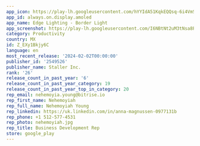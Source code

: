 ```yaml
---
app_icon: https://play-lh.googleusercontent.com/hYYIdA51KqkEQQsq-6i4VmSXbxNDkAqCl3wRDM_cFspOPxVoAuYRafqbC948nY9yVp-W
app_id: always.on.display.amoled
app_name: Edge Lighting - Border Light
app_screenshot: https://play-lh.googleusercontent.com/I6NBtNt2uM3tNsa8PfEUG9rtAJVZzMSQxuHGagOov7iuYB4pl-GxBaLvnFhbshfhPvWM
category: Productivity
country: MX
id: Z_EXy1Bkjy6C
language: en
most_recent_release: '2024-02-02T00:00:00'
publisher_id: '2549526'
publisher_name: Staller Inc.
rank: '26'
release_count_in_past_year: '6'
release_count_in_past_year_category: 19
release_count_in_past_year_top_in_category: 20
rep_email: nehemoyia.young@bitrise.io
rep_first_name: Nehemoyiah
rep_full_name: Nehemoyiah Young
rep_linkedin: https://uk.linkedin.com/in/anna-magnussen-0977131b
rep_phone: +1 512-577-4531
rep_photo: nehemoyiah.jpg
rep_title: Business Development Rep
store: google_play
---
```

